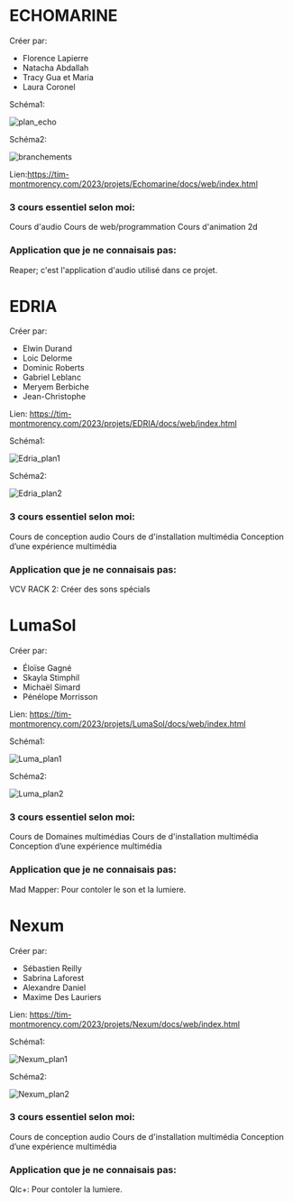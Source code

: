 # ECHOMARINE
Créer par: 
* Florence Lapierre
* Natacha Abdallah
* Tracy Gua et Maria 
* Laura Coronel

Schéma1:

![plan_echo](Media/Photos/plan_echo.png)


Schéma2:

![branchements](Media/Photos/branchements.jpg)

Lien:https://tim-montmorency.com/2023/projets/Echomarine/docs/web/index.html


<h3> 3 cours essentiel selon moi:</h3>
 
 Cours d'audio
 Cours de web/programmation
 Cours d'animation 2d

<h3>Application que je ne connaisais pas: </h3>
Reaper; c'est l'application d'audio utilisé dans ce projet.


# EDRIA
Créer par: 
  * Elwin Durand
  * Loic Delorme
  * Dominic Roberts
  * Gabriel Leblanc
  * Meryem Berbiche
  * Jean-Christophe

Lien: https://tim-montmorency.com/2023/projets/EDRIA/docs/web/index.html

Schéma1:

![Edria_plan1](Media/Photos/Edria_plan1.jpg)


Schéma2:

![Edria_plan2](Media/Photos/Edria_plan2.jpg)

<h3> 3 cours essentiel selon moi:</h3>
 
 Cours de conception audio
 Cours de d'installation multimédia
 Conception d’une expérience multimédia

<h3>Application que je ne connaisais pas: </h3>
VCV RACK 2: Créer des sons spécials


# LumaSol
Créer par: 
  * Éloïse Gagné
  * Skayla Stimphil
  * Michaël Simard
  * Pénélope Morrisson

Lien: https://tim-montmorency.com/2023/projets/LumaSol/docs/web/index.html

Schéma1:

![Luma_plan1](Media/Photos/Luma_plan1.png)


Schéma2:

![Luma_plan2](Media/Photos/Luma_plan2.png)

<h3> 3 cours essentiel selon moi:</h3>
 
 Cours de Domaines multimédias
 Cours de d'installation multimédia
 Conception d’une expérience multimédia

<h3>Application que je ne connaisais pas: </h3>
Mad Mapper: Pour contoler le son et la lumiere.



# Nexum
Créer par: 
  * Sébastien Reilly
  * Sabrina Laforest
  * Alexandre Daniel
  * Maxime Des Lauriers

Lien: https://tim-montmorency.com/2023/projets/Nexum/docs/web/index.html

Schéma1:

![Nexum_plan1](Media/Photos/Nexum_plan1.png)


Schéma2:

![Nexum_plan2](Media/Photos/Nexum_plan2.png)

<h3> 3 cours essentiel selon moi:</h3>
 
 Cours de conception audio
 Cours de d'installation multimédia
 Conception d’une expérience multimédia

<h3>Application que je ne connaisais pas: </h3>
 Qlc+: Pour contoler la lumiere.

